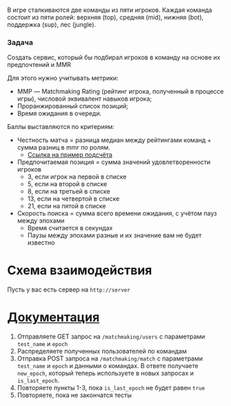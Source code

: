 В игре сталкиваются две команды из пяти игроков. Каждая команда состоит из пяти
ролей: верхняя (top), средняя (mid), нижняя (bot), поддержка (sup), лес (jungle).

### Задача

Создать сервис, который бы подбирал игроков в команду на основе их предпочтений и MMR

Для этого нужно учитывать метрики:

- MМР — Matchmaking Rating (рейтинг игрока, полученный в процессе игры), числовой эквивалент навыков игрока;
- Проранжированный список позиций;
- Время ожидания в очереди.

Баллы выставляются по критериям:
- Честность матча = разница медиан между рейтингами команд + сумма разниц в mmr по ролям.
  - [Ссылка на пример подсчёта](https://docs.google.com/spreadsheets/d/1dsavn30sd9B6QUk5k4XVJaQLprVCFzV72cCBOjWmtkM/edit?usp=sharing)
- Предпочитаемая позиция = сумма значений удовлетворенности игроков
  - 3, если игрок на первой в списке
  - 5, если на второй в списке
  - 8, если на третьей в списке
  - 13, если на четвертой в списке
  - 21, если на пятой в списке
- Скорость поиска = сумма всего времени ожидания, с учётом пауз между эпохами
  - Время считается в секундах
  - Паузы между эпохами разные и их значение вам не будет известно

# Схема взаимодействия

Пусть у вас есть сервер на `http://server`
# [Документация](docs/api_description.md)


1) Отправляете GET запрос на `/matchmaking/users` с параметрами `test_name` и `epoch`
2) Распределяете полученных пользователей по командам
3) Отправка POST запроса на `/matchmaking/match` с параметрами `test_name` и `epoch` и данными о командах. В ответе
   получаете `new_epoch`, который теперь используете в новых запросах и `is_last_epoch`.
4) Повторяете пункты 1-3, пока `is_last_epoch` не будет равен `true`
5) Повторяете, пока не закончатся тесты
